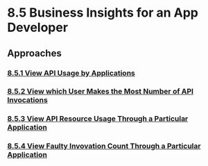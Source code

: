 # 8.5 Business Insights for an App Developer
<scenario description>

## Approaches

### [8.5.1 View API Usage by Applications](https://github.com/wso2/product-apim/tree/product-scenarios/product-scenarios/8-analyze-usage-of-apis-for-business-insights/8.5-business-insights-for-an-app-developer/8.5.1-view-api-usage-by-applications)
### [8.5.2 View which User Makes the Most Number of API Invocations](https://github.com/wso2/product-apim/tree/product-scenarios/product-scenarios/8-analyze-usage-of-apis-for-business-insights/8.5-business-insights-for-an-app-developer/8.5.2-view-which-user-makes-the-most-number-of-api-invocations)
### [8.5.3 View API Resource Usage Through a Particular Application](https://github.com/wso2/product-apim/tree/product-scenarios/product-scenarios/8-analyze-usage-of-apis-for-business-insights/8.5-business-insights-for-an-app-developer/8.5.3-view-api-resource-usage-through-a-particular-application)
### [8.5.4 View Faulty Invovation Count Through a Particular Application](https://github.com/wso2/product-apim/tree/product-scenarios/product-scenarios/8-analyze-usage-of-apis-for-business-insights/8.5-business-insights-for-an-app-developer/8.5.4-view-faulty-invovation-count-through-a-particular-application)